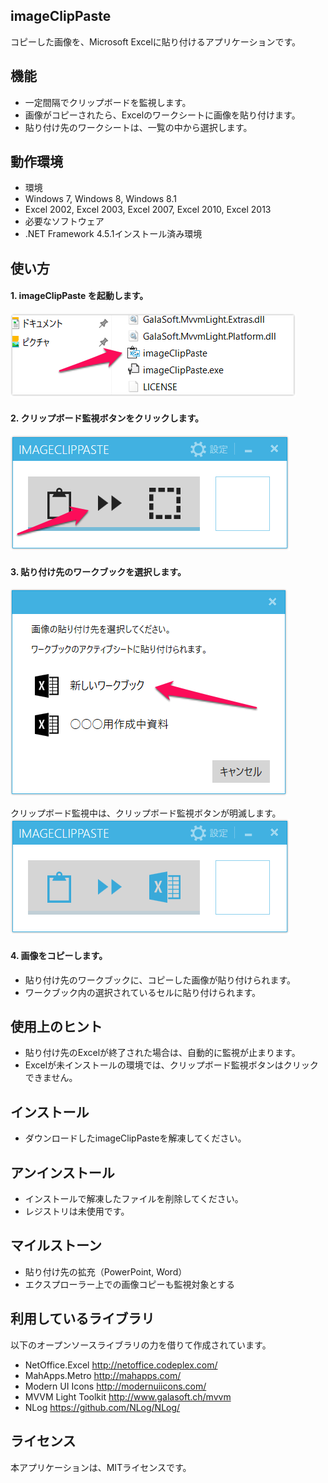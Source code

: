 ## imageClipPaste

コピーした画像を、Microsoft Excelに貼り付けるアプリケーションです。


## 機能
* 一定間隔でクリップボードを監視します。
* 画像がコピーされたら、Excelのワークシートに画像を貼り付けます。
* 貼り付け先のワークシートは、一覧の中から選択します。


## 動作環境
* 環境
 * Windows 7, Windows 8, Windows 8.1
 * Excel 2002, Excel 2003, Excel 2007, Excel 2010, Excel 2013
* 必要なソフトウェア
 * .NET Framework 4.5.1インストール済み環境


## 使い方
#### 1. imageClipPaste を起動します。
![起動画面](https://raw.githubusercontent.com/mizutuu/imageClipPaste/gh-pages/img/usage01.png)

#### 2. クリップボード監視ボタンをクリックします。
![初期画面](https://raw.githubusercontent.com/mizutuu/imageClipPaste/gh-pages/img/usage02.png)

#### 3. 貼り付け先のワークブックを選択します。
![貼り付け先選択画面](https://raw.githubusercontent.com/mizutuu/imageClipPaste/gh-pages/img/usage03.png)

クリップボード監視中は、クリップボード監視ボタンが明滅します。
![監視中画面](https://raw.githubusercontent.com/mizutuu/imageClipPaste/gh-pages/img/usage04.png)

#### 4. 画像をコピーします。
* 貼り付け先のワークブックに、コピーした画像が貼り付けられます。
* ワークブック内の選択されているセルに貼り付けられます。

## 使用上のヒント
* 貼り付け先のExcelが終了された場合は、自動的に監視が止まります。
* Excelが未インストールの環境では、クリップボード監視ボタンはクリックできません。


## インストール
* ダウンロードしたimageClipPasteを解凍してください。


## アンインストール
* インストールで解凍したファイルを削除してください。
* レジストリは未使用です。


## マイルストーン
* 貼り付け先の拡充（PowerPoint, Word）
* エクスプローラー上での画像コピーも監視対象とする


## 利用しているライブラリ
以下のオープンソースライブラリの力を借りて作成されています。
* NetOffice.Excel
  http://netoffice.codeplex.com/
* MahApps.Metro
  http://mahapps.com/
* Modern UI Icons
  http://modernuiicons.com/
* MVVM Light Toolkit
  http://www.galasoft.ch/mvvm
* NLog
  https://github.com/NLog/NLog/


## ライセンス
本アプリケーションは、MITライセンスです。


